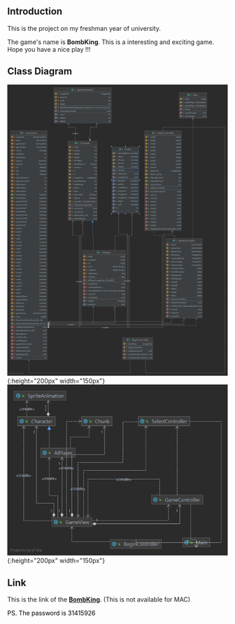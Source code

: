## Introduction

This is the project on my freshman year of university.

The game's name is **BombKing**. This is a interesting and exciting game. Hope you have a nice play !!!
  
## Class Diagram

![Class Diagram 1](/BombKingClassDiagram1.png){:height="200px" width="150px"}
![Class Diagram 1](/BombKingClassDiagram2.png){:height="200px" width="150px"}

## Link

This is the link of the [**BombKing**](https://drive.google.com/file/d/1skY7E5xNNb8dkAclgH6mWEqyuS4XTzZm/view?usp=sharing).  (This is not available for MAC)

<span style="color:black">PS. The password is 31415926</span>